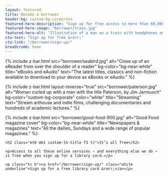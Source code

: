 ```yaml
---
layout: featured
title: Become a borrower
header-bg: custom-bg-corporate
featured-hero-description: "Sign up for free access to more than 60,000 eBooks, eAudio titles, magazines, newspapers and streaming."
featured-hero-image: "borrower/train.jpg"
featured-hero-alt: "Illustration of a man on a train with headphones on."
cta-text: "Sign up for free &rarr;"
cta-link: "/borrower/sign-up/"
breadcrumb: home
---
```


{%
  include z-bar.html
  src="borrower/seabird.jpg"
  alt="Close up of an eReader from over the shoulder of a reader"
  bg-color="bg-near-white"
  title="eBooks and eAudio"
  text="The latest titles, classics and non-fiction available to download to your device as eBooks or eAudio."
%}

{%
  include z-bar.html
  layout-reverse="true"
  src="borrower/paterson.jpg"
  alt="Woman curled up with a man with the title Paterson, by Jim Jarmusch"
  bg-color="custom-bg-corporate"
  color="white"
  title="Streaming"
  text="Stream arthouse and indie films, challenging documentaries and hundreds of academic lectures."
%}

{%
  include z-bar.html
  src="borrower/good-food-900.jpg"
  alt="Good Food magazine cover"
  bg-color="bg-near-white"
  title="Newspapers & magazines"
  text="All the dailies, Sundays and a wide range of popular magazines."
%}

<div class="ph2 ph3-ns pv3 custom-bg-corporate white">

  <div class="measure center">

    <h2 class="mt0 mb1 custom-lh-title f3 tc">It’s all free</h2>

    <p>Access to all these online services – and everything else we do – is free when you sign up for a library card.</p>

    <p class="tc b"><a href="/borrower/sign-up/" class="white underline">Sign up for a free library card &rarr;</a></p>

  </div>

</div>
